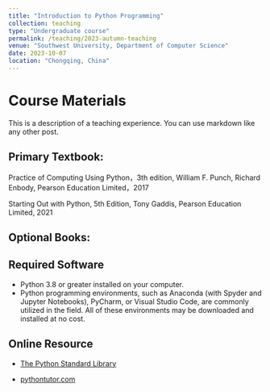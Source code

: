 ```yaml
---
title: "Introduction to Python Programming"
collection: teaching
type: "Undergraduate course"
permalink: /teaching/2023-autumn-teaching
venue: "Southwest University, Department of Computer Science"
date: 2023-10-07
location: "Chongqing, China"
---
```


Course Materials
======
This is a description of a teaching experience. You can use markdown like any other post.



Primary Textbook:
-----

Practice of Computing Using Python，3th edition, William F. Punch, Richard Enbody, Pearson Education Limited，2017

Starting Out with Python, 5th Edition, Tony Gaddis, Pearson Education Limited, 2021

Optional Books:
-----



Required Software
-----

- Python 3.8 or greater installed on your computer.
- Python programming environments, such as Anaconda (with Spyder and Jupyter Notebooks), PyCharm, or Visual Studio Code, are commonly utilized in the field. All of these environments may be downloaded and installed at no cost.


Online Resource
-----

- [The Python Standard Library](https://docs.python.org/3.12/library/)

- [pythontutor.com](https://pythontutor.com/)


